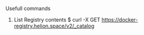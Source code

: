 Usefull commands

1. List Registry contents
	$  curl -X GET https://docker-registry.helion.space/v2/_catalog

